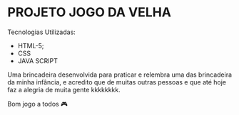 # PROJETO JOGO DA VELHA

Tecnologias Utilizadas:

-  HTML-5;
- CSS
- JAVA SCRIPT

Uma brincadeira desenvolvida para praticar e relembra uma das brincadeira da minha infância, e acredito que de muitas outras pessoas e que até hoje faz a alegria de muita gente  kkkkkkkk.

Bom jogo a todos :video_game: 